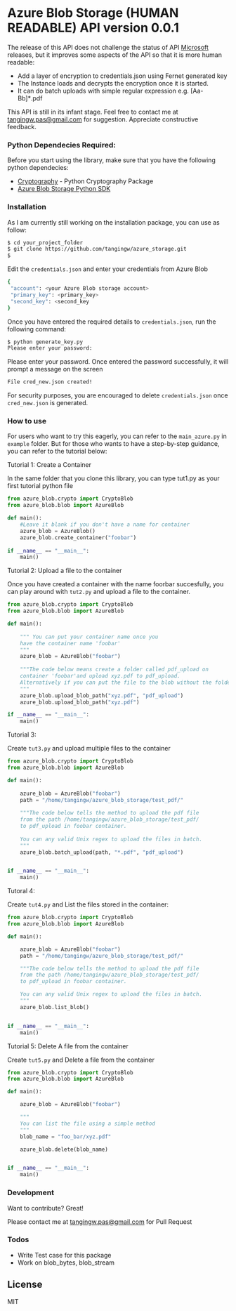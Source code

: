 # Azure Blob Storage (HUMAN READABLE) API version 0.0.1

The release of this API does not challenge the status of API [Microsoft] releases, but it improves some aspects of the API so that it is more human readable:
  - Add a layer of encryption to credentials.json using Fernet generated key
  - The Instance loads and decrypts the encryption once it is started.
  - It can do batch uploads with simple regular expression e.g. [Aa-Bb]*.pdf

This API is still in its infant stage. Feel free to contact me at <tangingw.pas@gmail.com> for suggestion. Appreciate constructive feedback.

### Python Dependecies Required:

Before you start using the library, make sure that you have the following python dependecies:
* [Cryptography] - Python Cryptography Package
* [Azure Blob Storage Python SDK] 

### Installation

As I am currently still working on the installation package, you can use as follow:

```sh
$ cd your_project_folder
$ git clone https://github.com/tangingw/azure_storage.git
$  
```

Edit the ```credentials.json``` and enter your credentials from Azure Blob

```sh
{
 "account": <your Azure Blob storage account>
 "primary_key": <primary_key>
 "second_key": <second_key
}
```

Once you have entered the required details to ```credentials.json```, run the following command:
```sh
$ python generate_key.py
Please enter your password:
```
Please enter your password. Once entered the password successfully, it will prompt a message on the screen

```sh
File cred_new.json created!
```

For security purposes, you are encouraged to delete ```credentials.json``` once ```cred_new.json``` is generated. 
### How to use

For users who want to try this eagerly, you can refer to the ```main_azure.py``` in ```example``` folder. But for those who wants to have a step-by-step guidance, you can refer to the tutorial below:

Tutorial 1: Create a Container

In the same folder that you clone this library, you can type tut1.py as your first tutorial python file
```python
from azure_blob.crypto import CryptoBlob
from azure_blob.blob import AzureBlob

def main():
    #Leave it blank if you don't have a name for container
    azure_blob = AzureBlob() 
    azure_blob.create_container("foobar")
    
if __name__ == "__main__":
    main()
```

Tutorial 2: Upload a file to the container

Once you have created a container with the name foorbar succesfully, you can play around with ```tut2.py``` and upload a file to the container.
```python
from azure_blob.crypto import CryptoBlob
from azure_blob.blob import AzureBlob

def main():
   
    """ You can put your container name once you
    have the container name 'foobar'
    """
    azure_blob = AzureBlob("foobar")
    
    """The code below means create a folder called pdf_upload on 
    container 'foobar'and upload xyz.pdf to pdf_upload. 
    Alternatively if you can put the file to the blob without the folder
    """
    azure_blob.upload_blob_path("xyz.pdf", "pdf_upload")
    azure_blob.upload_blob_path("xyz.pdf")

if __name__ == "__main__":
    main()
```
Tutorial 3:

Create ```tut3.py``` and upload multiple files to the container
```python
from azure_blob.crypto import CryptoBlob
from azure_blob.blob import AzureBlob

def main():
 
    azure_blob = AzureBlob("foobar")
    path = "/home/tangingw/azure_blob_storage/test_pdf/"
   
    """The code below tells the method to upload the pdf file 
    from the path /home/tangingw/azure_blob_storage/test_pdf/ 
    to pdf_upload in foobar container. 
    
    You can any valid Unix regex to upload the files in batch.
    """
    azure_blob.batch_upload(path, "*.pdf", "pdf_upload")


if __name__ == "__main__":
    main()
```
Tutoral 4: 

Create ```tut4.py``` and List the files stored in the container:

```python
from azure_blob.crypto import CryptoBlob
from azure_blob.blob import AzureBlob

def main():

    azure_blob = AzureBlob("foobar")
    path = "/home/tangingw/azure_blob_storage/test_pdf/"

    """The code below tells the method to upload the pdf file
    from the path /home/tangingw/azure_blob_storage/test_pdf/
    to pdf_upload in foobar container.

    You can any valid Unix regex to upload the files in batch.
    """
    azure_blob.list_blob()


if __name__ == "__main__":
    main()
```

Tutorial 5: Delete A file from the container

Create ```tut5.py``` and Delete a file from the container

```python
from azure_blob.crypto import CryptoBlob
from azure_blob.blob import AzureBlob

def main():

    azure_blob = AzureBlob("foobar")

    """
    You can list the file using a simple method
    """
    blob_name = "foo_bar/xyz.pdf"

    azure_blob.delete(blob_name)


if __name__ == "__main__":
    main()

```

### Development

Want to contribute? Great!

Please contact me at <tangingw.pas@gmail.com> for Pull Request

### Todos

 - Write Test case for this package
 - Work on blob_bytes, blob_stream

License
----

MIT


[//]: # (These are reference links used in the body of this note and get stripped out when the markdown processor does its job. There is no need to format nicely because it shouldn't be seen. Thanks SO - http://stackoverflow.com/questions/4823468/store-comments-in-markdown-syntax)

   [Microsoft]: <https:www.microsoft.com> 
   [Azure Blob Storage Python SDK]: <https://github.com/Azure/azure-storage-python>
   [Cryptography]: <https://cryptography.io/en/latest/>
   
